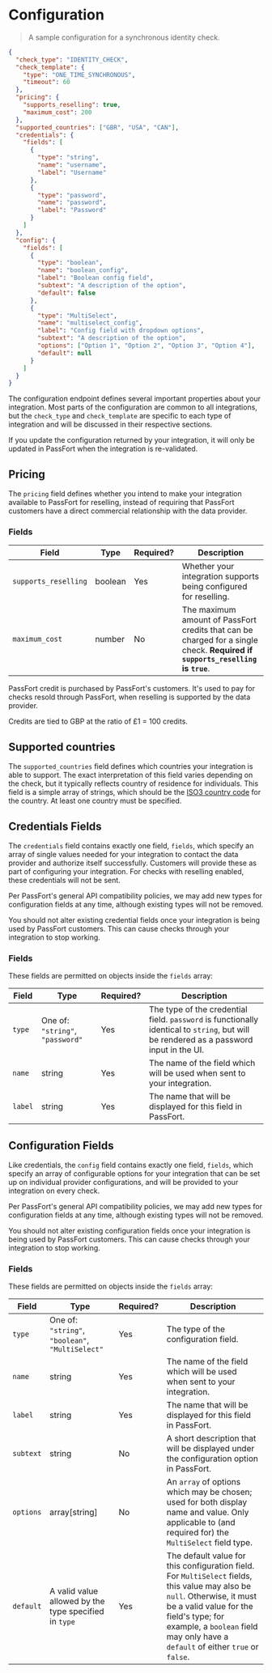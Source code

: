 # Configuration

> A sample configuration for a synchronous identity check.

```json
{
  "check_type": "IDENTITY_CHECK",
  "check_template": {
    "type": "ONE_TIME_SYNCHRONOUS",
    "timeout": 60
  },
  "pricing": {
    "supports_reselling": true,
    "maximum_cost": 200
  },
  "supported_countries": ["GBR", "USA", "CAN"],
  "credentials": {
    "fields": [
      {
        "type": "string",
        "name": "username",
        "label": "Username"
      },
      {
        "type": "password",
        "name": "password",
        "label": "Password"
      }
    ]
  },
  "config": {
    "fields": [
      {
        "type": "boolean",
        "name": "boolean_config",
        "label": "Boolean config field",
        "subtext": "A description of the option",
        "default": false
      },
      {
        "type": "MultiSelect",
        "name": "multiselect_config",
        "label": "Config field with dropdown options",
        "subtext": "A description of the option",
        "options": ["Option 1", "Option 2", "Option 3", "Option 4"],
        "default": null
      }
    ]
  }
}
```

The configuration endpoint defines several important properties about your
integration. Most parts of the configuration are common to all integrations,
but the `check_type` and `check_template` are specific to each type of
integration and will be discussed in their respective sections.

<aside>
  If you update the configuration returned by your integration, it will only
  be updated in PassFort when the integration is re-validated.
</aside>

## Pricing

The `pricing` field defines whether you intend to make your integration
available to PassFort for reselling, instead of requiring that PassFort
customers have a direct commercial relationship with the data provider.

### Fields

<table>
  <thead>
    <th>Field</th>
    <th>Type</th>
    <th>Required?</th>
    <th>Description</th>
  </thead>
  <tbody>
    <tr>
      <td><code>supports_reselling</code></td>
      <td>boolean</td>
      <td>Yes</td>
      <td>
        Whether your integration supports being configured for reselling.
      </td>
    </tr>
    <tr>
      <td><code>maximum_cost</code></td>
      <td>number</td>
      <td>No</td>
      <td>
        The maximum amount of PassFort credits that can be charged for a
        single check. <strong>Required if <code>supports_reselling</code> is
        <code>true</code></strong>.
      </td>
    </tr>
  </tbody>
</table>

<aside>
  PassFort credit is purchased by PassFort's customers. It's used
  to pay for checks resold through PassFort, when reselling is
  supported by the data provider.
  
  Credits are tied to GBP at the ratio of £1 = 100 credits.
</aside>

## Supported countries

The `supported_countries` field defines which countries your integration is
able to support. The exact interpretation of this field varies depending on
the check, but it typically reflects country of residence for individuals.
This field is a simple array of strings, which should be the [ISO3 country
code][wiki-iso3] for the country. At least one country must be specified.

## Credentials Fields

The `credentials` field contains exactly one field, `fields`, which specify
an array of single values needed for your integration to contact the data
provider and authorize itself successfully. Customers will provide these as
part of configuring your integration. For checks with reselling enabled,
these credentials will not be sent.

Per PassFort's general API compatibility policies, we may add new types for
configuration fields at any time, although existing types will not be removed.

<aside class="warning">
  You should not alter existing credential fields once your integration is
  being used by PassFort customers. This can cause checks through your
  integration to stop working.
</aside>

### Fields

These fields are permitted on objects inside the `fields` array:

<table>
  <thead>
    <th>Field</th>
    <th>Type</th>
    <th>Required?</th>
    <th>Description</th>
  </thead>
  <tbody>
    <tr>
      <td><code>type</code></td>
      <td>One of: <code>"string"</code>, <code>"password"</code></td>
      <td>Yes</td>
      <td>
        The type of the credential field. <code>password</code> is functionally identical
        to <code>string</code>, but will be rendered as a password input in the UI.
      </td>
    </tr>
    <tr>
      <td><code>name</code></td>
      <td>string</td>
      <td>Yes</td>
      <td>
        The name of the field which will be used when sent to your
        integration.
      </td>
    </tr>
    <tr>
      <td><code>label</code></td>
      <td>string</td>
      <td>Yes</td>
      <td>
        The name that will be displayed for this field in PassFort.
      </td>
    </tr>
  </tbody>
</table>

## Configuration Fields

Like credentials, the `config` field contains exactly one field, `fields`,
which specify an array of configurable options for your integration that can
be set up on individual provider configurations, and will be provided to your
integration on every check.

Per PassFort's general API compatibility policies, we may add new types for
configuration fields at any time, although existing types will not be removed.

<aside class="warning">
  You should not alter existing configuration fields once your integration is
  being used by PassFort customers. This can cause checks through your
  integration to stop working.
</aside>

### Fields

These fields are permitted on objects inside the `fields` array:

<table>
  <thead>
    <th>Field</th>
    <th>Type</th>
    <th>Required?</th>
    <th>Description</th>
  </thead>
  <tbody>
    <tr>
      <td><code>type</code></td>
      <td>One of: <code>"string"</code>, <code>"boolean"</code>, <code>"MultiSelect"</code></td>
      <td>Yes</td>
      <td>
        The type of the configuration field.
      </td>
    </tr>
    <tr>
      <td><code>name</code></td>
      <td>string</td>
      <td>Yes</td>
      <td>
        The name of the field which will be used when sent to your
        integration.
      </td>
    </tr>
    <tr>
      <td><code>label</code></td>
      <td>string</td>
      <td>Yes</td>
      <td>
        The name that will be displayed for this field in PassFort.
      </td>
    </tr>
    <tr>
      <td><code>subtext</code></td>
      <td>string</td>
      <td>No</td>
      <td>
        A short description that will be displayed under the configuration
        option in PassFort.
      </td>
    </tr>
    <tr>
      <td><code>options</code></td>
      <td>array[string]</td>
      <td>No</td>
      <td>
        An <code>array</code> of options which may be chosen; used for both
        display name and value. Only applicable to (and required for) the
        <code>MultiSelect</code> field type.
      </td>
    </tr>
    <tr>
      <td><code>default</code></td>
      <td>A valid value allowed by the type specified in <code>type</code></td>
      <td>Yes</td>
      <td>
        The default value for this configuration field. For
        <code>MultiSelect</code> fields, this value may also be
        <code>null</code>. Otherwise, it must be a valid value for the field's
        type; for example, a <code>boolean</code> field may only have a
        <code>default</code> of either <code>true</code> or <code>false</code>.
      </td>
    </tr>
  </tbody>
</table>

[wiki-iso3]: https://en.wikipedia.org/wiki/ISO_3166-1_alpha-3

